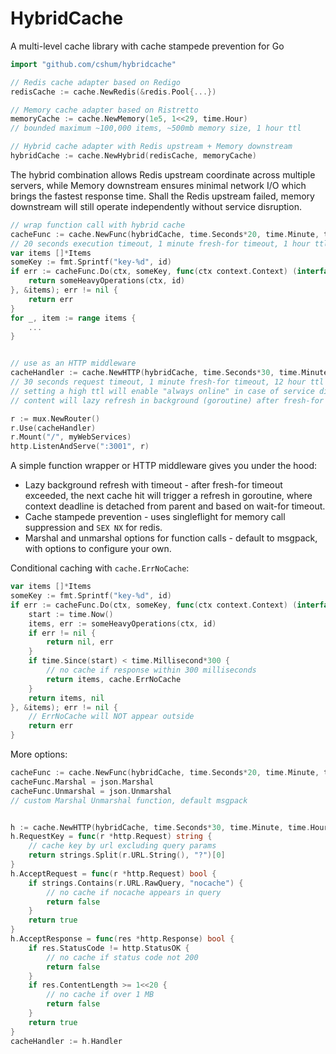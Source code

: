 # HybridCache

A multi-level cache library with cache stampede prevention for Go

```go
import "github.com/cshum/hybridcache"

// Redis cache adapter based on Redigo
redisCache := cache.NewRedis(&redis.Pool{...})

// Memory cache adapter based on Ristretto
memoryCache := cache.NewMemory(1e5, 1<<29, time.Hour)
// bounded maximum ~100,000 items, ~500mb memory size, 1 hour ttl

// Hybrid cache adapter with Redis upstream + Memory downstream
hybridCache := cache.NewHybrid(redisCache, memoryCache)
```

The hybrid combination allows Redis upstream coordinate across multiple servers, while Memory downstream ensures minimal network I/O which brings the fastest response time. 
Shall the Redis upstream failed, memory downstream will still operate independently without service disruption.
```go
// wrap function call with hybrid cache
cacheFunc := cache.NewFunc(hybridCache, time.Seconds*20, time.Minute, time.Hour)
// 20 seconds execution timeout, 1 minute fresh-for timeout, 1 hour ttl
var items []*Items
someKey := fmt.Sprintf("key-%d", id)
if err := cacheFunc.Do(ctx, someKey, func(ctx context.Context) (interface{}, error) {
	return someHeavyOperations(ctx, id)
}, &items); err != nil {
	return err
}
for _, item := range items {
	...
}


// use as an HTTP middleware
cacheHandler := cache.NewHTTP(hybridCache, time.Seconds*30, time.Minute, time.Hour*12).Handler
// 30 seconds request timeout, 1 minute fresh-for timeout, 12 hour ttl
// setting a high ttl will enable "always online" in case of service disruption.
// content will lazy refresh in background (goroutine) after fresh-for timeout

r := mux.NewRouter()
r.Use(cacheHandler)
r.Mount("/", myWebServices)
http.ListenAndServe(":3001", r)
```
A simple function wrapper or HTTP middleware gives you under the hood:

* Lazy background refresh with timeout - after fresh-for timeout exceeded, the next cache hit will trigger a refresh in goroutine, where context deadline is detached from parent and based on wait-for timeout. 
* Cache stampede prevention - uses singleflight for memory call suppression and `SEX NX` for redis.
* Marshal and unmarshal options for function calls - default to msgpack, with options to configure your own.


Conditional caching with `cache.ErrNoCache`:

```go
var items []*Items
someKey := fmt.Sprintf("key-%d", id)
if err := cacheFunc.Do(ctx, someKey, func(ctx context.Context) (interface{}, error) {
	start := time.Now()
	items, err := someHeavyOperations(ctx, id)
	if err != nil {
		return nil, err
	}
	if time.Since(start) < time.Millisecond*300 {
		// no cache if response within 300 milliseconds
		return items, cache.ErrNoCache
	}
	return items, nil
}, &items); err != nil {
	// ErrNoCache will NOT appear outside
	return err
}
```
More options:
```go
cacheFunc := cache.NewFunc(hybridCache, time.Seconds*20, time.Minute, time.Hour)
cacheFunc.Marshal = json.Marshal
cacheFunc.Unmarshal = json.Unmarshal
// custom Marshal Unmarshal function, default msgpack


h := cache.NewHTTP(hybridCache, time.Seconds*30, time.Minute, time.Hour*12)
h.RequestKey = func(r *http.Request) string {
	// cache key by url excluding query params
	return strings.Split(r.URL.String(), "?")[0]
}
h.AcceptRequest = func(r *http.Request) bool {
	if strings.Contains(r.URL.RawQuery, "nocache") {
		// no cache if nocache appears in query
		return false
	}
	return true
}
h.AcceptResponse = func(res *http.Response) bool {
	if res.StatusCode != http.StatusOK {
		// no cache if status code not 200
		return false
	}
	if res.ContentLength >= 1<<20 {
		// no cache if over 1 MB
		return false
	}
	return true
}
cacheHandler := h.Handler
```